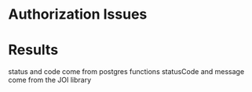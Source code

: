 # Authorization Issues
# Results
status and code come from postgres functions
statusCode and message come from the JOI library
